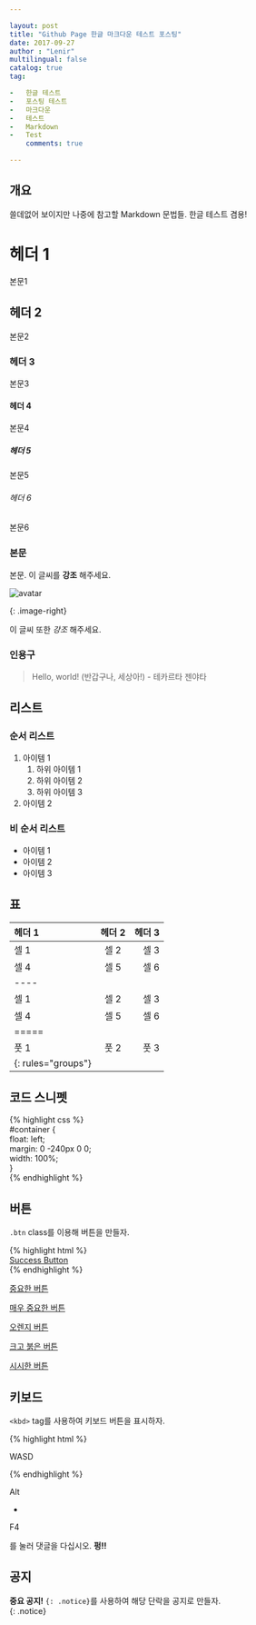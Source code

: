 ```yaml
---

layout: post  
title: "Github Page 한글 마크다운 테스트 포스팅"  
date: 2017-09-27  
author : "Lenir"  
multilingual: false  
catalog: true  
tag:

-   한글 테스트
-   포스팅 테스트
-   마크다운
-   테스트
-   Markdown
-   Test  
    comments: true

---
```


## 개요

쓸데없어 보이지만 나중에 참고할 Markdown 문법들. 한글 테스트 겸용!

# 헤더 1

본문1

## 헤더 2

본문2

### 헤더 3

본문3

#### 헤더 4

본문4

##### 헤더 5

본문5

###### 헤더 6

본문6

### 본문

본문. 이 글씨를 **강조** 해주세요.

![avatar](/img/avatar_only_profile_square.png)

{: .image-right}

이 글씨 또한 _강조_ 해주세요.

### 인용구

> Hello, world! (반갑구나, 세상아!) - 테카르타 젠야타

## 리스트

### 순서 리스트

1.  아이템 1
    1.  하위 아이템 1
    2.  하위 아이템 2
    3.  하위 아이템 3
2.  아이템 2

### 비 순서 리스트

-   아이템 1
-   아이템 2
-   아이템 3

## 표

| 헤더 1 | 헤더 2 | 헤더 3 |
| :-- | :-: | --: |
| 셀 1 | 셀 2 | 셀 3 |
| 셀 4 | 셀 5 | 셀 6 |
| \---- |   |   |
| 셀 1 | 셀 2 | 셀 3 |
| 셀 4 | 셀 5 | 셀 6 |
| \===== |   |   |
| 풋 1 | 풋 2 | 풋 3 |
| {: rules="groups"} |   |   |

## 코드 스니펫

{% highlight css %}  
#container {  
float: left;  
margin: 0 -240px 0 0;  
width: 100%;  
}  
{% endhighlight %}

## 버튼

`.btn` class를 이용해 버튼을 만들자.

{% highlight html %}  
[Success Button](#)  
{% endhighlight %}

[중요한 버튼](#)

[매우 중요한 버튼](#)

[오렌지 버튼](#)

[크고 붉은 버튼](#)

[시시한 버튼](#)

## 키보드

`<kbd>` tag를 사용하여 키보드 버튼을 표시하자.

{% highlight html %}

WASD

  
{% endhighlight %}

Alt

+

F4

를 눌러 댓글을 다십시오. **펑!!**

## 공지

**중요 공지!** `{: .notice}`를 사용하여 해당 단락을 공지로 만들자.  
{: .notice}